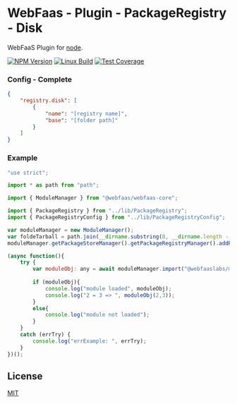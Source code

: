 # WebFaas - Plugin - PackageRegistry - Disk

WebFaaS Plugin for [node](http://nodejs.org).

[![NPM Version][npm-image]][npm-url]
[![Linux Build][travis-image]][travis-url]
[![Test Coverage][coveralls-image]][coveralls-url]

### Config - Complete
```json
{
    "registry.disk": [
        {
            "name": "[registry name]",
            "base": "[folder path]"
        }
    ]
}
```

### Example
```javascript
"use strict";

import * as path from "path";

import { ModuleManager } from "@webfaas/webfaas-core";

import { PackageRegistry } from "../lib/PackageRegistry";
import { PackageRegistryConfig } from "../lib/PackageRegistryConfig";

var moduleManager = new ModuleManager();
var foldeTarball = path.join(__dirname.substring(0, __dirname.length - "examples".length), "test/data/data-package");
moduleManager.getPackageStoreManager().getPackageRegistryManager().addRegistry("disk", "", new PackageRegistry(new PackageRegistryConfig(foldeTarball)));

(async function(){
    try {
        var moduleObj: any = await moduleManager.import("@webfaaslabs/mathsum", "0.0.1", undefined, "disk");
        
        if (moduleObj){
            console.log("module loaded", moduleObj);
            console.log("2 = 3 => ", moduleObj(2,3));
        }
        else{
            console.log("module not loaded");
        }
    }
    catch (errTry) {
        console.log("errExample: ", errTry);
    }
})();
```

## License

[MIT](LICENSE)

[npm-image]: https://img.shields.io/npm/v/@webfaas/webfaas-plugin-packageregistry-disk.svg
[npm-url]: https://npmjs.org/package/@webfaas/webfaas-plugin-packageregistry-disk

[travis-image]: https://img.shields.io/travis/webfaas/webfaas-plugin-packageregistry-disk/master.svg?label=linux
[travis-url]: https://travis-ci.org/webfaas/webfaas-plugin-packageregistry-disk

[coveralls-image]: https://img.shields.io/coveralls/github/webfaas/webfaas-plugin-packageregistry-disk/master.svg
[coveralls-url]: https://coveralls.io/github/webfaas/webfaas-plugin-packageregistry-disk?branch=master